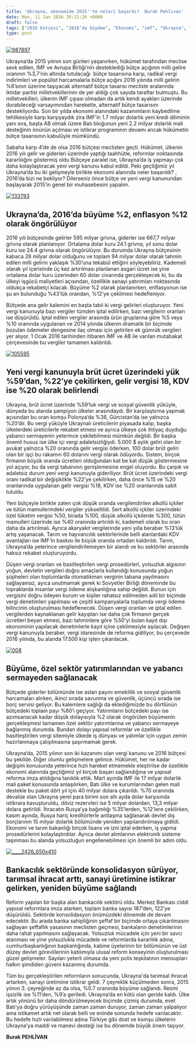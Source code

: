 ```yaml
---
title: 'Ukrayna, ekonomide 2015''te neleri başardı?  Burak Pehlivan'
date: Mon, 11 Jan 2016 20:21:26 +0000
draft: false
tags: ["2016 bütçesi", "2016’da büyüme", "Ekonomi", "imf", "Ukrayna", "Ukrayna 2015 ekonomi", "Ukrayna 2016 ekonomi", "Ukrayna bütçesi", "Ukrayna vergi kanunu", "Ukrayna yatırım", "Ukrayna'da reformlar"]
type: post
---
```


[![987897](http://burakpehlivan.org/wp-content/uploads/2016/01/987897.jpg)](http://burakpehlivan.org/wp-content/uploads/2016/01/987897.jpg)

Ukrayna’da 2015 yılının son günleri yaşanırken, hükümet tarafından meclise sevk edilen, IMF ve Avrupa Birliği’nin desteklediği bütçe açığının milli gelire oranının %3,7’nin altında tutulacağı  bütçe tasarısına karşı, radikal vergi indirimleri ve popülist harcamalarla bütçe açığını 2016 yılında milli gelirin %6’sının üzerine taşıyacak alternatif bütçe tasarısı mecliste aralarında iktidar partisi milletvekillerinin de yer aldığı çok sayıda taraftar bulmuştu. Bu milletvekilleri, ülkenin IMF çıpası olmadan da artık kendi ayakları üzerinde durabileceği varsayımından hareketle, alternatif bütçe tasarısını destekliyordu. Son bir yılda ekonomi alanındaki kazanımların kaybedilme tehlikesiyle karşı karşıyaydık zira IMF’in 1.7 milyar dolarlık yeni kredi diliminin yanı sıra, başta AB olmak üzere Batı bloğunun yeni 2.2 milyar dolarlık mali desteğinin önünün açılması ve istikrar programının devamı ancak hükümetin bütçe tasarısının kabulüyle mümkündü.

Sabaha karşı 4’de de olsa 2016 bütçesi meclisten geçti. Hükümet, ülkenin 2016 yılı gelir ve giderleri üzerinde yaptığı taahhütle, reformlar noktasında kararlılığını göstermiş oldu Bütçeye paralel ise, Ukrayna’da iş yapmayı çok daha kolaylaştıracak yeni vergi kanunu kabul edildi. Peki geçtiğimiz yıl Ukrayna’da bu iki gelişmeyle birlikte ekonomi alanında neler başarıldı? , 2016’da bizi ne bekliyor? Dilerseniz önce bütçe ve yeni vergi kanunundan başlayarak 2015’in genel bir muhasebesini yapalım.

[![133793](http://burakpehlivan.org/wp-content/uploads/2016/01/133793.jpg)](http://burakpehlivan.org/wp-content/uploads/2016/01/133793.jpg)


Ukrayna’da, 2016’da büyüme %2, enflasyon %12 olarak öngörülüyor
---------------------------------------------------------------


2016 yılı bütçesinde gelirler 595 milyar grivna, giderler ise 667,7 milyar grivna olarak planlanıyor. Ortalama dolar kuru 24.1 grivna, yıl sonu dolar kuru ise 24.4 grivna olarak öngörülüyor. Bu durumda Ukrayna bütçesinin kabaca 28 milyar dolar olduğunu ve toplam 94 milyar dolar olarak tahmin edilen milli gelirin yaklaşık %30’una tekabül ettiğini söyleyebiliriz. Kademeli olarak yıl içerisinde üç kez artırılması planlanan asgari ücret ise yine ortalama dolar kuru üzerinden 60 dolar civarında gerçekleşecek ki, bu da ülkeyi işgücü maliyetleri açısından, özellikle sanayi yatırımları noktasında oldukça rekabetçi kılacak. Büyüme %2 olarak planlanırken, enflasyonun ise şu an bulunduğu %43’lük orandan, %12’ye çekilmesi hedefleniyor.

Bütçede ana gelir kalemini en başta tabii ki vergi gelirleri oluşturuyor. Yeni vergi kanunuyla bazı vergiler tümden iptal edilirken, bazı vergilerin oranları ise düşürüldü. İptal edilen vergiler arasında ürün gruplarına göre %5 veya %10 oranında uygulanan ve 2014 yılında ülkenin dramatik bir biçimde bozulan ödemeler dengesine ilaç olması için getirilen ek gümrük vergileri yer alıyor. 1 Ocak 2016 tarihinden itibaren IMF ve AB ile varılan mutabakat çerçevesinde bu vergiler tamamen kaldırıldı.

[![105595](http://burakpehlivan.org/wp-content/uploads/2016/01/105595.jpg)](http://burakpehlivan.org/wp-content/uploads/2016/01/105595.jpg)


Yeni vergi kanunuyla brüt ücret üzerindeki yük %59’dan, %22’ye çekilirken, gelir vergisi 18, KDV ise %20 olarak belirlendi
--------------------------------------------------------------------------------------------------------------------------


Ukrayna, brüt ücret üzerinde %59’luk vergi ve sosyal güvenlik yüküyle, dünyada bu alanda şampiyon ülkeler arasındaydı. Bir karşılaştırma yapmak açısından bu oran komşu Polonya’da %36, Gürcistan’da ise yalnızca %20’dir. Bu vergi yüküyle Ukraynalı üreticilerin piyasada kalıp, başka ülkelerdeki üreticilerle rekabet etmesi ve ayrıca ülkeye çok ihtiyaç duyduğu yabancı sermayenin yeterince çekilebilmesi mümkün değildi. Bir başka önemli husus ise ülke içi vergi adaletsizliğiydi. 5.000 $ aylık geliri olan bir avukat yalnızca %20 oranında gelir vergisi öderken, 100 dolar brüt geliri olan bir işçi bu rakamın 60 dolarını vergi olarak ödüyordu. Sistem, birçok firmanın büyük oranda ücretleri olduğundan kat be kat düşük göstermesine yol açıyor, bu da vergi tabanının genişlemesine engel oluyordu. Bu çarpık ve adaletsiz durum yeni vergi kanunuyla gideriliyor. Brüt ücret üzerindeki vergi oranı radikal bir değişiklikle %22’ye çekilirken, daha önce %15 ve %20 oranlarında uygulanan gelir vergisi %18, KDV ise %20 oranlarında sabit tutuldu.

Yeni bütçeyle birlikte zaten çok düşük oranda vergilendirilen alkollü içkiler ve tütün mamullerindeki vergiler yükseltildi. Sert alkollü içkiler üzerindeki özel tüketim vergisi %50, birada %100, düşük alkollü içkilerde %300, tütün mamulleri üzerinde ise %40 oranında artırıldı ki, kademeli olarak bu oran daha da artırılmalı. Ayrıca akaryakıt vergilerinde yeni yılla beraber %13’lük artış yaşanacak. Tarım ve hayvancılık sektörlerinde belli alanlardaki KDV avantajları ise IMF’in baskısı ile büyük oranda ortadan kaldırıldı. Tarım, Ukrayna’da yeterince vergilendirilemeyen bir alandı ve bu sektörler arasında haksız rekabet oluşturuyordu.

Düşen vergi oranları ve basitleştirilen vergi prosedürleri, yolsuzluk algısının yoğun, devletin vergileri doğru amaçlarla kullandığı konusunda yoğun şüpheleri olan toplumlarda otomatikman verginin tabana yayılmasını sağlayamaz, ayıca unutmamak gerek ki Sovyetler Birliği döneminde bu topraklarda insanlar vergi ödeme alışkanlığına sahip değildi. Bunun için vergisini doğru ödeyen kurum ve kişiler rahatsız edilmeden adil bir biçimde vergi denetimleri yapılması ve çeşitli kampanyalarla toplumda vergi ödeme bilincinin oluşturulması hedeflenecek. Düşen vergi oranları ve iptal edilen vergilerden kaynaklanan gelir kayıpları ise daha çok firmanın gerçek ücretleri beyan etmesi, bazı tahminlere göre %50’yi bulan kayıt dışı ekonominin yapılacak denetimlerle kayıt içine çekilmesiyle aşılacak. Değişen vergi kanunuyla beraber, vergi idaresinde de reforma gidiliyor, bu çerçevede 2016 yılında, bu alanda 17.500 kişi işten çıkarılacak.

[![008](http://burakpehlivan.org/wp-content/uploads/2016/01/008.jpg)](http://burakpehlivan.org/wp-content/uploads/2016/01/008.jpg)


Büyüme, özel sektör yatırımlarından ve yabancı sermayeden sağlanacak
--------------------------------------------------------------------


Bütçede giderler bölümünde ise aslan payını emeklilik ve sosyal güvenlik harcamaları alırken, ikinci sırada savunma ve güvenlik, üçüncü sırada ise borç servisi geliyor. Bu kalemlere sağlığı da eklediğimizde bu dörtlünün bütçedeki toplam payı %60’ı geçiyor. Yatırımların bütçedeki payı ise azımsanacak kadar düşük dolayısıyla %2 olarak öngörülen büyümenin gerçekleşmesi tamamen özel sektör yatırımlarına ve yabancı sermayeye bağlanmış durumda. Bundan dolayı yapısal reformlar ve özellikle basitleştirilen vergi sitemiyle ülkede iş dünyası ve yatımlar için uygun zemin hazırlanmaya çalışılmasına şaşırmamak gerek.

Ukrayna’da, 2015 yılının son iki kazanımı olan vergi kanunu ve 2016 bütçesi bu şekilde. Diğer olumlu gelişmelere gelince. Hükümet, her ne kadar değişim konusunda yeterince hızlı hareket etmemekle eleştirilse de özellikle ekonomi alanında geçtiğimiz yıl birçok başarı sağlandığına ve yapısal reforma imza atıldığına tanıklık ettik. Mart ayında IMF ile 17 milyar dolarlık mali paket konusunda anlaşılırken, Batı ülke ve kurumlarından gelen mali destekle bu paket dört yıl için 40 milyar dolara çıkarıldı. %70 oranında devalüe olan Ukrayna yerel para birimi son altı ayda dolar karşısında istikrara kavuşturuldu, döviz rezervleri ise 5 milyar dolardan, 13,3 milyar dolara getirildi. İhracatın Rusya’ya bağımlığı %35’lerden, %12’lere çekilirken, kasım ayında, Rusya hariç kreditörlerle antlaşma sağlanarak devlet dış borçlarının 15 milyar dolarlık bölümünde yeniden yapılandırılmaya gidildi. Ekonomi ve tarım bakanlığı birçok lisans ve izni iptal ederken, iş yapma prosedürlerini kolaylaştırdılar. Ayrıca devlet alımlarının elektronik sisteme taşınması bu alanda yolsuzluğun engellenebilmesi için önemli bir adım oldu.

[![____2426_650x410](http://burakpehlivan.org/wp-content/uploads/2016/01/2426_650x410.jpg)](http://burakpehlivan.org/wp-content/uploads/2016/01/2426_650x410.jpg)


Bankacılık sektöründe konsolidasyon sürüyor, tarımsal ihracat arttı, sanayi üretimine istikrar gelirken, yeniden büyüme sağlandı
--------------------------------------------------------------------------------------------------------------------------------


Reform yapılan bir başka alan bankacılık sektörü oldu. Merkez Bankası ciddi yapısal reformlara imza atarken, toplam banka sayısı 187’den, 122’ye düşürüldü. Sektörde konsolidasyon önümüzdeki dönemde de devam edecektir. Bu arada banka sahipliğinin şeffaf bir biçimde ortaya çıkarılmasını sağlayan şeffaflık yasasının meclisten geçmesi, bankaların denetimlerinin daha rahat yapılmasını sağlayacak. Yolsuzluk mücadele için yeni bir savcı atanması ve yine yolsuzlukla mücadele ve reformlarda kararlılık adına, cumhurbaşkanlığının başkanlığında, kabine üyelerinin bir bölümünün ve üst düzey devlet görevlilerinin katılımıyla ulusal reform konseyinin oluşturulması güzel gelişmeler. Sayıları yeterli olmasa da yeni polis teşkilatının mensupları halkın şimdiden güveni kazanmış durumda.

Tüm bu gerçekleştirilen reformların sonucunda, Ukrayna'da tarımsal ihracat artarken, sanayi üretimine istikrar geldi. 7 çeyreklik küçülmeden sonra, 2015 yılının 3. çeyreğinde az da olsa, %0.7 oranında büyüme sağlandı. Resmi işsizlik ise %11’den, %9’a geriledi. Ukrayna’da en kötü olan geride kaldı. Ülke artık yönünü bir daha döndürülmeyecek biçimde çizmiş durumda, evet Batı’ya doğru yürüyüşünde zaman zaman duruyor, zaman zaman yalpalıyor ama istikamet artık net olarak belli ve eninde sonunda hedefe varılacaktır. Bu hedefe hızlı varılabilmesi adına Türkiye gibi dost ve komşu ülkelerin Ukrayna’ya maddi ve manevi desteği ise bu dönemde büyük önem taşıyor.

**Burak PEHLİVAN**